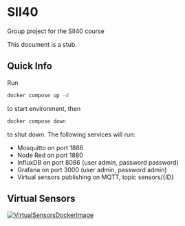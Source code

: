 # SII40
Group project for the SII40 course

This document is a stub.

## Quick Info
Run
```bash
docker compose up -d
```
to start environment, then
```bash
docker compose down
```
to shut down.
The following services will run:
- Mosquitto on port 1886
- Node Red on port 1880
- InfluxDB on port 8086 (user admin, password password)
- Grafana on port 3000 (user admin, password admin)
- Virtual sensors publishing on MQTT, topic sensors/{ID}

## Virtual Sensors
[![VirtualSensorsDockerImage](https://github.com/marco-zanella/SII40/actions/workflows/VirtualSensorsDockerImage.yml/badge.svg)](https://github.com/marco-zanella/SII40/actions/workflows/VirtualSensorsDockerImage.yml)
